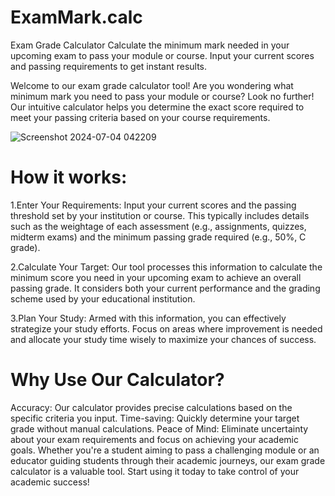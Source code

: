 # ExamMark.calc
Exam Grade Calculator  Calculate the minimum mark needed in your upcoming exam to pass your module or course. Input your current scores and passing requirements to get instant results.

Welcome to our exam grade calculator tool! Are you wondering what minimum mark you need to pass your module or course? Look no further! Our intuitive calculator helps you determine the exact score required to meet your passing criteria based on your course requirements.

![Screenshot 2024-07-04 042209](https://github.com/Unarine04/ExamMark.calc/assets/115855736/c11dbc63-e510-4034-9f19-163f3b1e567f)

# How it works:

1.Enter Your Requirements: Input your current scores and the passing threshold set by your institution or course. This typically includes details such as the weightage of each assessment (e.g., assignments, quizzes, midterm exams) and the minimum passing grade required (e.g., 50%, C grade).

2.Calculate Your Target: Our tool processes this information to calculate the minimum score you need in your upcoming exam to achieve an overall passing grade. It considers both your current performance and the grading scheme used by your educational institution.

3.Plan Your Study: Armed with this information, you can effectively strategize your study efforts. Focus on areas where improvement is needed and allocate your study time wisely to maximize your chances of success.

# Why Use Our Calculator?

Accuracy: Our calculator provides precise calculations based on the specific criteria you input.
Time-saving: Quickly determine your target grade without manual calculations.
Peace of Mind: Eliminate uncertainty about your exam requirements and focus on achieving your academic goals.
Whether you're a student aiming to pass a challenging module or an educator guiding students through their academic journeys, our exam grade calculator is a valuable tool. Start using it today to take control of your academic success!

